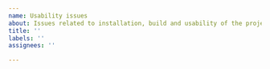```yaml
---
name: Usability issues
about: Issues related to installation, build and usability of the project
title: ''
labels: ''
assignees: ''

---
```

